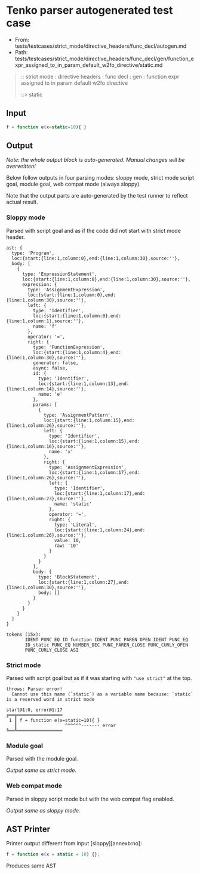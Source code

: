 # Tenko parser autogenerated test case

- From: tests/testcases/strict_mode/directive_headers/func_decl/autogen.md
- Path: tests/testcases/strict_mode/directive_headers/func_decl/gen/function_expr_assigned_to_in_param_default_w2fo_directive/static.md

> :: strict mode : directive headers : func decl : gen : function expr assigned to in param default w2fo directive
>
> ::> static

## Input


`````js
f = function e(x=static=10){ }
`````

## Output

_Note: the whole output block is auto-generated. Manual changes will be overwritten!_

Below follow outputs in four parsing modes: sloppy mode, strict mode script goal, module goal, web compat mode (always sloppy).

Note that the output parts are auto-generated by the test runner to reflect actual result.

### Sloppy mode

Parsed with script goal and as if the code did not start with strict mode header.

`````
ast: {
  type: 'Program',
  loc:{start:{line:1,column:0},end:{line:1,column:30},source:''},
  body: [
    {
      type: 'ExpressionStatement',
      loc:{start:{line:1,column:0},end:{line:1,column:30},source:''},
      expression: {
        type: 'AssignmentExpression',
        loc:{start:{line:1,column:0},end:{line:1,column:30},source:''},
        left: {
          type: 'Identifier',
          loc:{start:{line:1,column:0},end:{line:1,column:1},source:''},
          name: 'f'
        },
        operator: '=',
        right: {
          type: 'FunctionExpression',
          loc:{start:{line:1,column:4},end:{line:1,column:30},source:''},
          generator: false,
          async: false,
          id: {
            type: 'Identifier',
            loc:{start:{line:1,column:13},end:{line:1,column:14},source:''},
            name: 'e'
          },
          params: [
            {
              type: 'AssignmentPattern',
              loc:{start:{line:1,column:15},end:{line:1,column:26},source:''},
              left: {
                type: 'Identifier',
                loc:{start:{line:1,column:15},end:{line:1,column:16},source:''},
                name: 'x'
              },
              right: {
                type: 'AssignmentExpression',
                loc:{start:{line:1,column:17},end:{line:1,column:26},source:''},
                left: {
                  type: 'Identifier',
                  loc:{start:{line:1,column:17},end:{line:1,column:23},source:''},
                  name: 'static'
                },
                operator: '=',
                right: {
                  type: 'Literal',
                  loc:{start:{line:1,column:24},end:{line:1,column:26},source:''},
                  value: 10,
                  raw: '10'
                }
              }
            }
          ],
          body: {
            type: 'BlockStatement',
            loc:{start:{line:1,column:27},end:{line:1,column:30},source:''},
            body: []
          }
        }
      }
    }
  ]
}

tokens (15x):
       IDENT PUNC_EQ ID_function IDENT PUNC_PAREN_OPEN IDENT PUNC_EQ
       ID_static PUNC_EQ NUMBER_DEC PUNC_PAREN_CLOSE PUNC_CURLY_OPEN
       PUNC_CURLY_CLOSE ASI
`````

### Strict mode

Parsed with script goal but as if it was starting with `"use strict"` at the top.

`````
throws: Parser error!
  Cannot use this name (`static`) as a variable name because: `static` is a reserved word in strict mode

start@1:0, error@1:17
╔══╦═════════════════
 1 ║ f = function e(x=static=10){ }
   ║                  ^^^^^^------- error
╚══╩═════════════════

`````


### Module goal

Parsed with the module goal.

_Output same as strict mode._

### Web compat mode

Parsed in sloppy script mode but with the web compat flag enabled.

_Output same as sloppy mode._

## AST Printer

Printer output different from input [sloppy][annexb:no]:

````js
f = function e(x = static = 10) {};
````

Produces same AST
